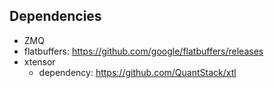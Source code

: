 ## Dependencies

- ZMQ
- flatbuffers: https://github.com/google/flatbuffers/releases
- xtensor
  - dependency: https://github.com/QuantStack/xtl
